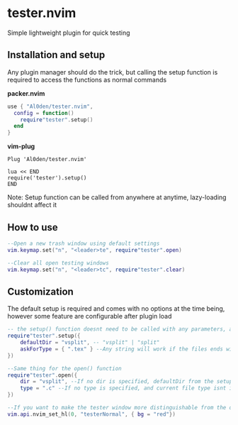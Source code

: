 # tester.nvim

Simple lightweight plugin for quick testing

## Installation and setup

Any plugin manager should do the trick, but calling the setup function is required to access the functions as normal commands

**packer.nvim**
```lua
use { "Al0den/tester.nvim",
  config = function()
    require"tester".setup()
  end
}
```

**vim-plug**
```vimscript
Plug 'Al0den/tester.nvim'

lua << END
require('tester').setup()
END

```

Note: Setup function can be called from anywhere at anytime, lazy-loading shouldnt affect it

## How to use

```lua
--Open a new trash window using default settings
vim.keymap.set("n", "<leader>te", require"tester".open)

--Clear all open testing windows
vim.keymap.set("n", "<leader>tc", require"tester".clear)
```

## Customization

The default setup is required and comes with no options at the time being, however some feature are configurable after plugin load
```lua
-- the setup() function doesnt need to be called with any parameters, and the defaults are:
require"tester".setup({
    defaultDir = "vsplit", -- "vsplit" | "split"
    askForType = { ".tex" } --Any string will work if the files ends with this particular string
})

--Same thing for the open() function
require"tester".open({
    dir = "vsplit", --If no dir is specified, defaultDir from the setup() function will be used
    type = ".c" --If no type is specified, and current file type isnt in askForType from the setup function, the current type will be used
})

--If you want to make the tester window more distinguishable from the others, you can use your own highlight group
vim.api.nvim_set_hl(0, "testerNormal", { bg = "red"})

```



